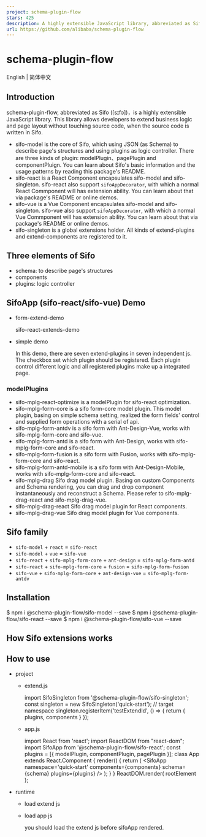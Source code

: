 ```yaml
---
project: schema-plugin-flow
stars: 425
description: A highly extensible JavaScript library, abbreviated as Sifo. 一个高扩展性、可二开的插件式前端开发框架
url: https://github.com/alibaba/schema-plugin-flow
---
```


schema-plugin-flow
==================

English | 简体中文

Introduction
------------

schema-plugin-flow, abbreviated as Sifo (\[sɪfɔ\])，is a highly extensible JavaScript library. This library allows developers to extend business logic and page layout without touching source code, when the source code is written in Sifo.

-   sifo-model is the core of Sifo, which using JSON (as Schema) to describe page's structures and using plugins as logic controller. There are three kinds of plugin: modelPlugin、pagePlugin and componentPluign. You can learn about Sifo's basic information and the usage patterns by reading this package's README.
-   sifo-react is a React Component encapsulates sifo-model and sifo-singleton. sifo-react also support `sifoAppDecorator`, with which a normal React Commponent will has extension ability. You can learn about that via package's README or online demos.
-   sifo-vue is a Vue Component encapsulates sifo-model and sifo-singleton. sifo-vue also support `sifoAppDecorator`, with which a normal Vue Commponent will has extension ability. You can learn about that via package's README or online demos.
-   sifo-singleton is a global extensions holder. All kinds of extend-plugins and extend-components are registered to it.

Three elements of Sifo
----------------------

-   schema: to describe page's structures
-   components
-   plugins: logic controller

SifoApp (sifo-react/sifo-vue) Demo
----------------------------------

-   form-extend-demo
    
    sifo-react-extends-demo
    
-   simple demo
    
    In this demo, there are seven extend-plugins in seven independent js. The checkbox set which plugin should be registered. Each plugin control different logic and all registered plugins make up a integrated page.
    

### modelPlugins

-   sifo-mplg-react-optimize is a modelPlugin for sifo-react optimization.
-   sifo-mplg-form-core is a sifo form-core model plugin. This model plugin, basing on simple schema setting, realized the form fields' control and supplied form operations with a serial of api.
-   sifo-mplg-form-antdv is a sifo form with Ant-Design-Vue, works with sifo-mplg-form-core and sifo-vue.
-   sifo-mplg-form-antd is a sifo form with Ant-Design, works with sifo-mplg-form-core and sifo-react.
-   sifo-mplg-form-fusion is a sifo form with Fusion, works with sifo-mplg-form-core and sifo-react.
-   sifo-mplg-form-antd-mobile is a sifo form with Ant-Design-Mobile, works with sifo-mplg-form-core and sifo-react.
-   sifo-mplg-drag Sifo drag model plugin. Basing on custom Components and Schema rendering, you can drag and drop component instantaneously and reconstruct a Schema. Please refer to sifo-mplg-drag-react and sifo-mplg-drag-vue.
-   sifo-mplg-drag-react Sifo drag model plugin for React components.
-   sifo-mplg-drag-vue Sifo drag model plugin for Vue components.

Sifo family
-----------

-   `sifo-model` + `react` = `sifo-react`
-   `sifo-model` + `vue` = `sifo-vue`
-   `sifo-react` + `sifo-mplg-form-core` + `ant-design` = `sifo-mplg-form-antd`
-   `sifo-react` + `sifo-mplg-form-core` + `fusion` = `sifo-mplg-form-fusion`
-   `sifo-vue` + `sifo-mplg-form-core` + `ant-design-vue` = `sifo-mplg-form-antdv`

Installation
------------

$ npm i @schema-plugin-flow/sifo-model --save
$ npm i @schema-plugin-flow/sifo-react --save
$ npm i @schema-plugin-flow/sifo-vue --save

How Sifo extensions works
-------------------------

How to use
----------

-   project
    
    -   extend.js
        
        import SifoSingleton from '@schema-plugin-flow/sifo-singleton';
        const singleton \= new SifoSingleton('quick-start'); // target namespace
        singleton.registerItem('testExtendId', () \=> {
          return {
            plugins,
            components
          }
        });
        
    -   app.js
        
        import React from 'react';
        import ReactDOM from "react-dom";
        import SifoApp from '@schema-plugin-flow/sifo-react';
        const plugins \= \[{ modelPlugin, componentPlugin, pagePlugin }\];
        class App extends React.Component {
          render() {
            return (
              <SifoApp
                namespace\='quick-start'
                components\={components}
                schema\={schema}
                plugins\={plugins}
              />
            );
          }
        }
        ReactDOM.render(
          <App />
          rootElement
        );
        
-   runtime
    
    -   load extend js
        
    -   load app js
        
        you should load the extend js before sifoApp rendered.
        
        <script src\="extend.js"\></script\>
        <script src\="app.js"\></script\>
        

Try in local
------------

-   React
    
    -   clone code and start
    
    $ git clone https://github.com/alibaba/schema-plugin-flow.git
    $ cd schema-plugin-flow
    $ npm run i
    $ npm run start
    
    -   then visit `http://localhost:8000`.
-   Vue
    
    -   clone code and start
    
    $ git clone https://github.com/alibaba/schema-plugin-flow.git
    $ cd schema-plugin-flow
    $ npm run i
    $ npm run i-vue
    $ npm run start-vue
    
    -   then visit `http://localhost:8080`.

Try online (codesandbox.io)
---------------------------

-   sifo-react
    
    -   sifo-react-quick-start
    -   sifo-react-decorator
    -   sifo-mplg-form-antd
    -   sifo-react-mplg-optimize
    -   sifo-mplg-drag-react
-   sifo-vue
    
    -   sifo-vue-quick-start
    -   sifo-vue-decorator
    -   sifo-vue-use-optimize
    -   sifo-mplg-form-antdv
    -   sifo-mplg-drag-vue
